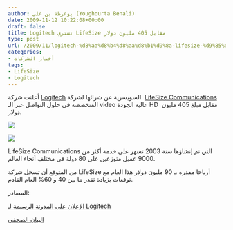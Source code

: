 ```yaml
---
author: يوغرطة بن علي (Youghourta Benali)
date: 2009-11-12 10:22:08+00:00
draft: false
title: Logitech تشتري LifeSize مقابل 405 مليون دولار
type: post
url: /2009/11/logitech-%d8%aa%d8%b4%d8%aa%d8%b1%d9%8a-lifesize-%d9%85%d9%82%d8%a7%d8%a8%d9%84-405-%d9%85%d9%84%d9%8a%d9%88%d9%86-%d8%af%d9%88%d9%84%d8%a7%d8%b1/
categories:
- أخبار الشركات
tags:
- LifeSize
- Logitech
---
```


أعلنت شركة [Logitech](http://www.logitech.com/) السويسرية عن شرائها لشركة  [LifeSize Communications](http://www.lifesize.com/) المتخصصة في حلول التواصل عبر الـ video عالية الجودة HD  مقابل مبلغ 405 مليون دولار.

![](http://farm3.static.flickr.com/2713/4093383687_e18cd6a273_m.jpg)


![](http://farm3.static.flickr.com/2732/4093377503_313edfdc84_m.jpg)


LifeSize Communications التي تم إنشاؤها سنة 2003 تسهر على خدمة أكثر من 9000 عميل متوزعين على 80 دولة في مختلف أنحاء العالم.

من المتوقع أن تسجل شركة LifeSize أرباحا مقدرة بـ 90 مليون دولار هذا العام مع توقعات بزيادة تقدر ما بين 40 و 60% العام القادم.

المصادر:

[الإعلان على المدونة الرسيمة لـ Logitech](http://blog.logitech.com/2009/11/10/logitech-to-acquire-lifesize-communications-extend-leadership-in-video-communication/)

[البيان الصحفي](http://www.logitech.com/index.cfm/172/6425&cl=us,en)
